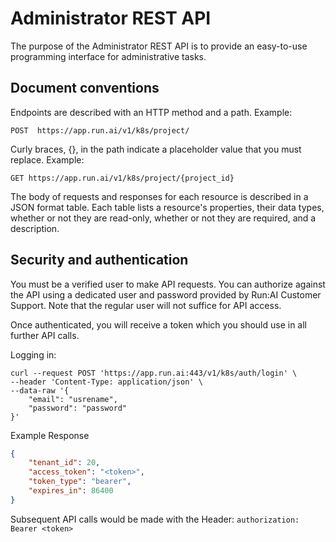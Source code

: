 # Administrator REST API

The purpose of the Administrator  REST API is to provide an easy-to-use programming interface for administrative tasks.

## Document conventions

Endpoints are described with an HTTP method and a path. Example:

`POST  https://app.run.ai/v1/k8s/project/`


Curly braces, {}, in the path indicate a placeholder value that you must replace. Example:

`GET https://app.run.ai/v1/k8s/project/{project_id}`

The body of requests and responses for each resource is described in a JSON format table. Each table lists a resource's properties, their data types, whether or not they are read-only, whether or not they are required, and a description.


## Security and authentication

You must be a verified user to make API requests. You can authorize against the API using a dedicated user and password provided by Run:AI Customer Support. Note that the regular user will not suffice for API access. 

Once authenticated, you will receive a token which you should use in all further API calls. 

Logging in:

``` shell
curl --request POST 'https://app.run.ai:443/v1/k8s/auth/login' \
--header 'Content-Type: application/json' \
--data-raw '{
	"email": "usrename",
	"password": "password"
}'
```

Example Response

``` json
{
    "tenant_id": 20,
    "access_token": "<token>",
    "token_type": "bearer",
    "expires_in": 86400
}
```

Subsequent API calls would be made with the Header: `authorization: Bearer <token>`
